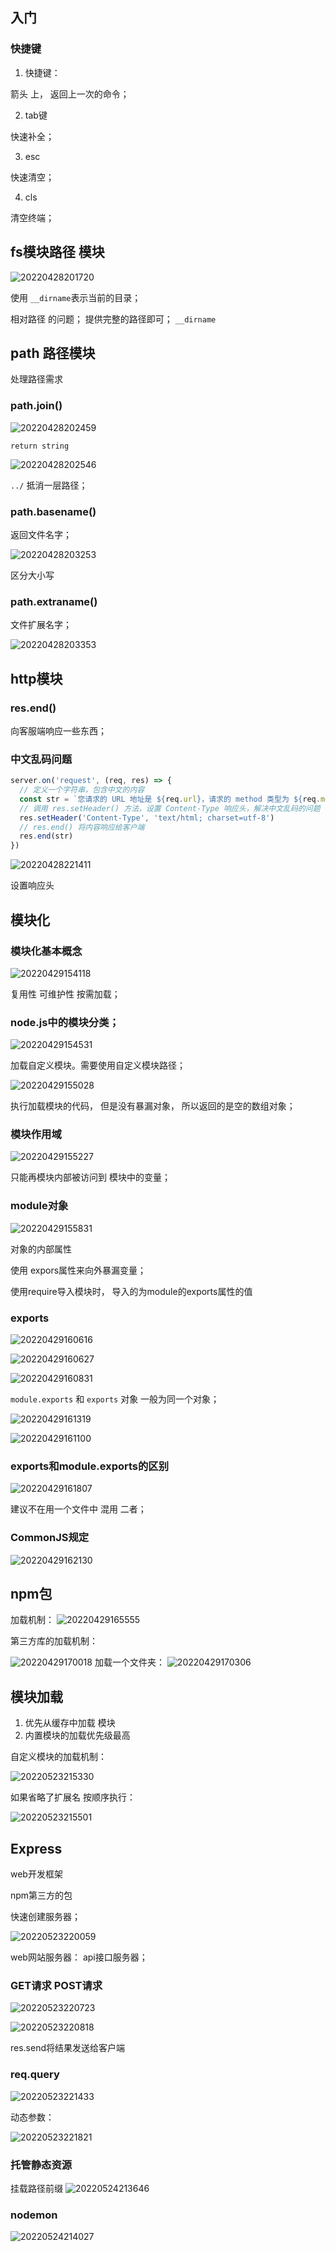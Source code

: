 ## 入门
### 快捷键
1. 快捷键：

箭头 上， 返回上一次的命令；

2. tab键

快速补全；

3. esc 

快速清空；

4. cls

清空终端；

## fs模块路径 模块

![20220428201720](https://xd-imgsubmit.oss-cn-beijing.aliyuncs.com/images/20220428201720.png)

使用 `__dirname`表示当前的目录；


相对路径 的问题； 提供完整的路径即可； `__dirname`

## path 路径模块

处理路径需求

### path.join()

![20220428202459](https://xd-imgsubmit.oss-cn-beijing.aliyuncs.com/images/20220428202459.png)

`return string`

![20220428202546](https://xd-imgsubmit.oss-cn-beijing.aliyuncs.com/images/20220428202546.png)

`../` 抵消一层路径；


### path.basename()

返回文件名字；

![20220428203253](https://xd-imgsubmit.oss-cn-beijing.aliyuncs.com/images/20220428203253.png)

区分大小写


### path.extraname()

文件扩展名字；

![20220428203353](https://xd-imgsubmit.oss-cn-beijing.aliyuncs.com/images/20220428203353.png)


## http模块

### res.end()

向客服端响应一些东西；

### 中文乱码问题

```js
server.on('request', (req, res) => {
  // 定义一个字符串，包含中文的内容
  const str = `您请求的 URL 地址是 ${req.url}，请求的 method 类型为 ${req.method}`
  // 调用 res.setHeader() 方法，设置 Content-Type 响应头，解决中文乱码的问题
  res.setHeader('Content-Type', 'text/html; charset=utf-8')
  // res.end() 将内容响应给客户端
  res.end(str)
})
```

![20220428221411](https://xd-imgsubmit.oss-cn-beijing.aliyuncs.com/images/20220428221411.png)

设置响应头


## 模块化

### 模块化基本概念

![20220429154118](https://xd-imgsubmit.oss-cn-beijing.aliyuncs.com/images/20220429154118.png)

复用性 可维护性 按需加载；


### node.js中的模块分类；

![20220429154531](https://xd-imgsubmit.oss-cn-beijing.aliyuncs.com/images/20220429154531.png)

加载自定义模块。需要使用自定义模块路径；

![20220429155028](https://xd-imgsubmit.oss-cn-beijing.aliyuncs.com/images/20220429155028.png)

执行加载模块的代码， 但是没有暴漏对象， 所以返回的是空的数组对象；


### 模块作用域

![20220429155227](https://xd-imgsubmit.oss-cn-beijing.aliyuncs.com/images/20220429155227.png)

只能再模块内部被访问到 模块中的变量；

### module对象

![20220429155831](https://xd-imgsubmit.oss-cn-beijing.aliyuncs.com/images/20220429155831.png)

对象的内部属性

使用 expors属性来向外暴漏变量；

使用require导入模块时， 导入的为module的exports属性的值

### exports

![20220429160616](https://xd-imgsubmit.oss-cn-beijing.aliyuncs.com/images/20220429160616.png)

![20220429160627](https://xd-imgsubmit.oss-cn-beijing.aliyuncs.com/images/20220429160627.png)

![20220429160831](https://xd-imgsubmit.oss-cn-beijing.aliyuncs.com/images/20220429160831.png)

`module.exports` 和 `exports` 对象 一般为同一个对象；

![20220429161319](https://xd-imgsubmit.oss-cn-beijing.aliyuncs.com/images/20220429161319.png)

![20220429161100](https://xd-imgsubmit.oss-cn-beijing.aliyuncs.com/images/20220429161100.png)


### exports和module.exports的区别

![20220429161807](https://xd-imgsubmit.oss-cn-beijing.aliyuncs.com/images/20220429161807.png)

建议不在用一个文件中 混用 二者；


### CommonJS规定

![20220429162130](https://xd-imgsubmit.oss-cn-beijing.aliyuncs.com/images/20220429162130.png)


## npm包

加载机制：
![20220429165555](https://xd-imgsubmit.oss-cn-beijing.aliyuncs.com/images/20220429165555.png)

第三方库的加载机制：

![20220429170018](https://xd-imgsubmit.oss-cn-beijing.aliyuncs.com/images/20220429170018.png)
加载一个文件夹：
![20220429170306](https://xd-imgsubmit.oss-cn-beijing.aliyuncs.com/images/20220429170306.png)

## 模块加载

1. 优先从缓存中加载 模块
2. 内置模块的加载优先级最高
   
自定义模块的加载机制：

![20220523215330](https://xd-imgsubmit.oss-cn-beijing.aliyuncs.com/images/20220523215330.png)

如果省略了扩展名
按顺序执行：

![20220523215501](https://xd-imgsubmit.oss-cn-beijing.aliyuncs.com/images/20220523215501.png)
## Express

web开发框架

npm第三方的包

快速创建服务器；

![20220523220059](https://xd-imgsubmit.oss-cn-beijing.aliyuncs.com/images/20220523220059.png)

web网站服务器： api接口服务器；

### GET请求 POST请求

![20220523220723](https://xd-imgsubmit.oss-cn-beijing.aliyuncs.com/images/20220523220723.png)

![20220523220818](https://xd-imgsubmit.oss-cn-beijing.aliyuncs.com/images/20220523220818.png)

res.send将结果发送给客户端

### req.query

![20220523221433](https://xd-imgsubmit.oss-cn-beijing.aliyuncs.com/images/20220523221433.png)


动态参数：

![20220523221821](https://xd-imgsubmit.oss-cn-beijing.aliyuncs.com/images/20220523221821.png)


### 托管静态资源

挂载路径前缀
![20220524213646](https://xd-imgsubmit.oss-cn-beijing.aliyuncs.com/images/20220524213646.png)


### nodemon

![20220524214027](https://xd-imgsubmit.oss-cn-beijing.aliyuncs.com/images/20220524214027.png)